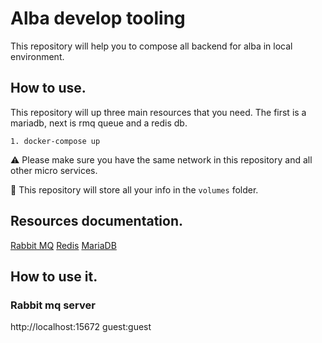 # Alba develop tooling

This repository will help you to compose all backend for alba in local environment.

## How to use.

This repository will up three main resources that you need. The first is a mariadb, next is rmq queue and a redis db. 

```
1. docker-compose up
```

⚠️ Please make sure you have the same network in this repository and all other micro services. 

🚀 This repository will store all your info in the `volumes` folder.

## Resources documentation.

[Rabbit MQ](https://hub.docker.com/_/rabbitmq)
[Redis](https://hub.docker.com/r/bitnami/redis/)
[MariaDB](https://hub.docker.com/_/mariadb)

## How to use it.

### Rabbit mq server
http://localhost:15672   guest:guest